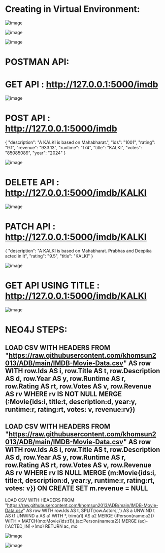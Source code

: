 # Creating in Virtual Environment:
![image](https://github.com/kishorreyansh/IMDB-NEO4J-AURA-DB-PROGRAMMING/assets/140970519/2e453691-43c3-495e-9458-65222c28ac94)

![image](https://github.com/kishorreyansh/IMDB-NEO4J-AURA-DB-PROGRAMMING/assets/140970519/a59704a4-226c-4c86-a37f-d2a84c45e811)

![image](https://github.com/kishorreyansh/IMDB-NEO4J-AURA-DB-PROGRAMMING/assets/140970519/cf3cb584-cb16-4ab9-84eb-46632cf8b080)


# POSTMAN API:

# GET API : http://127.0.0.1:5000/imdb
![image](https://github.com/kishorreyansh/IMDB-NEO4J-AURA-DB-PROGRAMMING/assets/140970519/cd5e9bf4-f93b-4c42-bbf8-dc50c828a95f)

# POST API : http://127.0.0.1:5000/imdb

{
        "description": "A KALKI is based on Mahabharat.",
        "ids": "1001",
        "rating": "9.1",
        "revenue": "933.13",
        "runtime": "174",
        "title": "KALKI",
        "votes": "85085089",
        "year": "2024"
    }
    
![image](https://github.com/kishorreyansh/IMDB-NEO4J-AURA-DB-PROGRAMMING/assets/140970519/3d70241d-6c2a-4180-a731-37982b0c3c49)

# DELETE API : http://127.0.0.1:5000/imdb/KALKI
![image](https://github.com/kishorreyansh/IMDB-NEO4J-AURA-DB-PROGRAMMING/assets/140970519/43be81dc-10a6-4436-af8b-5c523a4b7c21)

# PATCH API : http://127.0.0.1:5000/imdb/KALKI

{
        "description": "A KALKI is based on Mahabharat. Prabhas and Deepika acted in it",
        "rating": "9.5",
        "title": "KALKI"
    }
    
![image](https://github.com/kishorreyansh/IMDB-NEO4J-AURA-DB-PROGRAMMING/assets/140970519/fc35639e-9e0f-4d45-85b3-66f79e7893f5)

# GET API USING TITLE : http://127.0.0.1:5000/imdb/KALKI
![image](https://github.com/kishorreyansh/IMDB-NEO4J-AURA-DB-PROGRAMMING/assets/140970519/060030c3-0387-4ae5-b2fa-a5ec9e128c31)

# NEO4J STEPS:

LOAD CSV WITH HEADERS FROM "https://raw.githubusercontent.com/khomsun2013/ADB/main/IMDB-Movie-Data.csv" AS row
WITH row.Ids AS i, row.Title AS t, row.Description AS d, row.Year AS y, row.Runtime AS r, row.Rating AS rt, row.Votes AS v, row.Revenue AS rv
WHERE rv IS NOT NULL
MERGE (:Movie{ids:i, title:t, description:d, year:y, runtime:r, rating:rt, votes: v, revenue:rv})
------------------------------------------------------------------------------------------------------------------------------------------------------------------------------------------------------------------
LOAD CSV WITH HEADERS FROM "https://raw.githubusercontent.com/khomsun2013/ADB/main/IMDB-Movie-Data.csv" AS row
WITH row.Ids AS i, row.Title AS t, row.Description AS d, row.Year AS y, row.Runtime AS r, row.Rating AS rt, row.Votes AS v, row.Revenue AS rv
WHERE rv IS NULL
MERGE (m:Movie{ids:i, title:t, description:d, year:y, runtime:r, rating:rt, votes: v})
ON CREATE SET m.revenue = NULL 
------------------------------------------------------------------------------------------------------------------------------------------------------------------------------------------------------------------
LOAD CSV WITH HEADERS FROM "https://raw.githubusercontent.com/khomsun2013/ADB/main/IMDB-Movie-Data.csv" AS row
WITH row.Ids AS t, SPLIT(row.Actors,',') AS a
UNWIND t AS t1
UNWIND a AS a1
WITH *, trim(a1) AS a2
MERGE (:Person{name:a2})
WITH *
MATCH(mo:Movie{ids:t1}),(ac:Person{name:a2})
MERGE (ac)-[:ACTED_IN]->(mo)
RETURN ac, mo


![image](https://github.com/kishorreyansh/IMDB-NEO4J-AURA-DB-PROGRAMMING/assets/140970519/fc2f7628-4d7e-4478-a8c3-8ce24a72a78a)

![image](https://github.com/kishorreyansh/IMDB-NEO4J-AURA-DB-PROGRAMMING/assets/140970519/444007bb-100e-4157-a859-fbc64a127c6b)





